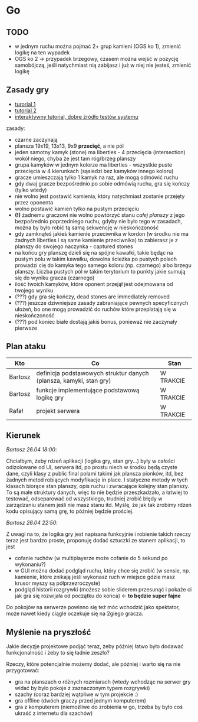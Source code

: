 # Go

## TODO
* w jednym ruchu można pojmać 2+ grup kamieni (OGS ko 1), zmienić logikę na ten wypadek
* OGS ko 2 -> przypadek brzegowy, czasem można wejść w pozycję samobójczą, jeśli natychmiast nią zabijasz i już w niej nie jesteś, zmienić logikę

## Zasady gry
* [turorial 1](https://www.youtube.com/watch?v=5PTXdR8hLlQ)
* [tutorial 2](https://www.youtube.com/watch?v=YPMog4LAmvg)
* [interaktywny tutorial, dobre źródło testów systemu](https://online-go.com/learn-to-play-go/)

zasady:
* czarne zaczynają
* plansza 19x19, 13x13, 9x9 **przecięć**, a nie pól
* jeden samotny kamyk (stone) ma liberties - 4 przecięcia (intersection) wokół niego, chyba że jest tam róg/brzeg planszy
* grupa kamyków w jednym kolorze ma liberties - wszystkie puste przecięcia w 4 kierunkach (sąsiedzi bez kamyków innego koloru)
* gracze umieszczają tylko 1 kamyk na raz, ale mogą odmówić ruchu
* gdy dwaj gracze bezpośrednio po sobie odmówią ruchu, gra się kończy (tylko wtedy)
* nie wolno jest postawić kamienia, który natychmiast zostanie przejęty przez oponenta
* wolno postawić kamień tylko na pustym przecięciu
* **(!)** żadnemu graczowi nie wolno powtórzyć stanu *całej planszy* z jego bezpośrednio poprzedniego ruchu, gdyby nie było
tego w zasadach, można by było robić tą samą sekwencję w nieskończoność
* gdy zamknąłeś jakieś kamienie przeciwnika w kordon (w środku nie ma żadnych liberties i są same kamienie przeciwnika) to
zabierasz je z planszy do swojego naczynka - captured stones
* na końcu gry planszę dzieli się na spójne kawałki, takie będąc na pustym polu w takim kawałku, dowolna ścieżka po pustych
polach prowadzi cię do kamyka tego samego koloru (np. czarnego) albo brzegu planszy. Liczba pustych pól w takim terytorium to
punkty jakie sumują się do wyniku gracza (czarnego)
* ilość twoich kamyków, które oponent przejął jest odejmowana od twojego wyniku
* (???) gdy gra się kończy, dead stones are immediately removed
* (???) jeszcze dziwniejsze zasady zabraniające pewnych specyficznych ułożeń, bo one mogą prowadzić do ruchów które przeplatają
się w nieskończoność
* (???) pod koniec białe dostają jakiś bonus, ponieważ nie zaczynały pierwsze

## Plan ataku
| Kto | Co | Stan |
|---|---|---|
| Bartosz | definicja podstawowych struktur danych (plansza, kamyki, stan gry) | W TRAKCIE |
| Bartosz | funkcje implementujące podstawową logikę gry | W TRAKCIE |
| Rafał | projekt serwera | W TRAKCIE |

## Kierunek

*Bartosz 26.04 18:00*:

Chciałbym, żeby rdzeń aplikacji (logika gry, stan gry...) były w całości odizolowane od UI, serwera itd, po prostu niech
w środku będą czyste dane, czyli klasy z public final polami takimi jak plansza pionków, itd, bez żadnych metod robiących
modyfikacje in place. I statyczne metody w tych klasach biorące stan planszy, opis ruchu i zwracające kolejny stan planszy.
To są małe struktury danych, więc to nie będzie przeszkadzało, a łatwiej to testować, odseparować od wszystkiego, trudniej
zrobić błędy w zarządzaniu stanem jeśli nie masz stanu itd. Myślę, że jak tak zrobimy rdzeń kodu opisujący samą grę, to później
będzie prościej.

*Bartosz 26.04 22:50*:

Z uwagi na to, że logika gry jest napisana funkcyjnie i robienie takich rzeczy teraz jest bardzo proste,
proponuję dodać sztuczki ze stanem aplikacji, to jest
* cofanie ruchów (w multiplayerze może cofanie do 5 sekund po wykonaniu?)
* w GUI można dodać podgląd ruchu, który chce się zrobić (w sensie, np. kamienie, które znikają jeśli wykonasz ruch
w miejsce gdzie masz krusor myszy są półprzezroczyste)
* podgląd historii rozgrywki (możesz sobie sliderem przesunąć i pokaże ci jak gra się rozwijała od początku do końca) <- **to będzie super fajne**

Do pokojów na serwerze powinno się też móc wchodzić jako spektator, może nawet kiedy ciągle oczekuje się na 2giego gracza.

## Myślenie na pryszłość
Jakie decyzje projektowe podjąć teraz, żeby później łatwo było dodawać funkcjonalność i żeby to się ładnie zeszło?

Rzeczy, które potencjalnie możemy dodać, ale później i warto się na nie przygotować:
* gra na planszach o różnych rozmiarach (wtedy wchodząc na serwer gry widać by było pokoje z zaznaczonym typem rozgrywki)
* szachy (coraz bardziej wątpliwe w tym projekcie :)
* gra offline (dwóch graczy przed jednym komputerem)
* gra z komputerem (niemożliwe do zrobienia w go, trzeba by było coś ukraść z internetu dla szachów)
